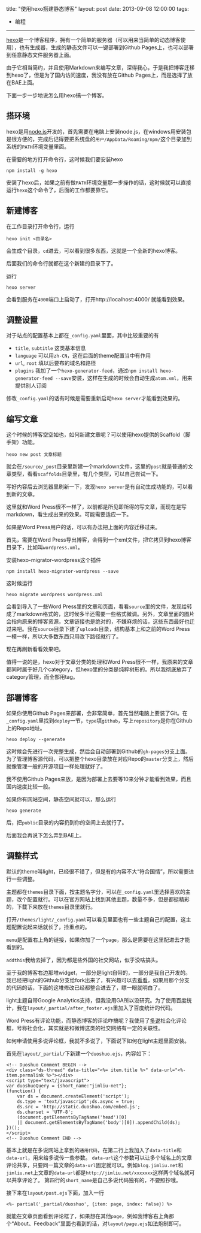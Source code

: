 title: "使用hexo搭建静态博客"
layout: post
date: 2013-09-08 12:00:00
tags: 
- 编程
---

[hexo](http://zespia.tw/hexo/)是一个博客程序，拥有一个简单的服务器（可以用来当简单的动态博客使用），也有生成器，生成的静态文件可以一键部署到Github Pages上，也可以部署到任意静态文件服务器上面。

由于它相当简约，并且使用Markdown来编写文章，深得我心，于是我把博客迁移到hexo了，但是为了国内访问速度，我没有放在Github Pages上，而是选择了放在BAE上面。

下面一步一步地说怎么用hexo搞一个博客。
<!-- more -->

## 搭环境

hexo是用[node.js](http://nodejs.org/)开发的，首先需要在电脑上安装node.js，在windows用安装包是很方便的，完成后记得要把系统盘的`用户/AppData/Roaming/npm/`这个目录加到系统的`PATH`环境变量里面。

在需要的地方打开命令行，这时候我们要安装hexo
```
npm install -g hexo
```
安装了hexo后，如果之前有做`PATH`环境变量那一步操作的话，这时候就可以直接运行`hexo`这个命令了，后面的工作都要靠它。

## 新建博客

在工作目录打开命令行，运行
```
hexo init <目录名>
```
会生成个目录，`cd`进去，可以看到很多东西，这就是一个全新的hexo博客。

后面我们的命令行就都在这个新建的目录下了。

运行
```
hexo server
```
会看到服务在`4000`端口上启动了，打开http://localhost:4000/ 就能看到效果。

## 调整设置

对于站点的配置基本上都在`_config.yaml`里面，其中比较重要的有

* `title`, `subtitle` 这类基本信息
* `language` 可以用`zh-CN`，这在后面的theme配置当中有作用
* `url`, `root` 填以后要布的域名和路径
* `plugins` 我加了一个`hexo-generator-feed`，通过`npm install hexo-generator-feed --save`安装，这样在生成的时候会自动生成`atom.xml`，用来提供别人订阅

修改`_config.yaml`的话有时候是需要重新启动`hexo server`才能看到效果的。

## 编写文章

这个时候的博客空空如也，如何新建文章呢？可以使用hexo提供的Scaffold（脚手架）功能。
```
hexo new post 文章标题
```
就会在`/source/_post`目录里新建一个markdown文件，这里的`post`就是普通的文章类型，看看`scaffolds`目录里，有几个类型，可以自己尝试一下。

写好内容后去浏览器里刷新一下，发现`hexo server`是有自动生成功能的，可以看到新的文章。

这里就和Word Press很不一样了，以前都是所见即所得的写文章，而现在是写markdown，看生成出来的效果。可能需要适应一下。

如果是Word Press用户的话，可以有办法把上面的内容迁移过来。

首先，需要在Word Press导出博客，会得到一个xml文件，把它拷贝到hexo博客目录下，比如叫`wordpress.xml`。

安装hexo-migrator-wordpress这个插件
```
npm install hexo-migrator-wordpress --save
```
这时候运行
```
hexo migrate wordpress wordpress.xml
```
会看到导入了一些Word Press里的文章和页面，看看`source`里的文件，发现给转成了markdown格式的，这时候多半还需要一些格式微调。另外，文章里面的图片会指向原来的博客资源，文章链接也是绝对的，不嫌麻烦的话，这些东西最好也迁过来吧。我在`source`目录下建了`uploads`目录，结构基本上和之前的Word Press一模一样，所以大多数东西只用改下路径就行了。

现在再刷新看看效果吧。

值得一说的是，hexo对于文章分类的处理和Word Press很不一样，我原来的文章都同时属于好几个category，但hexo里的分类是纯粹树形的。所以我彻底放弃了category管理，而全部用tag。

## 部署博客

如果你使用Github Pages来部署，会非常简单，首先当然电脑上要装了Git。在`_config.yaml`里找到`deploy`一节，`type`填`github`，写上`repository`是你在Github上的Repo地址。
```
hexo deploy --generate
```
这时候会先进行一次完整生成，然后会自动部署到Github的`gh-pages`分支上面。为了管理博客源代码，可以把整个hexo目录放在对应Repo的`master`分支上，然后就像管理一般的开源项目一样处理就好了。

我不使用Github Pages来放，是因为部署上去要等10来分钟才能看到效果，而且国内速度比较一般。

如果你有网站空间，静态空间就可以，那么运行
```
hexo generate
```
后，把`public`目录的内容扔到你的空间上去就行了。

后面我会再说下怎么弄到BAE上。

## 调整样式

默认的theme叫light，已经很不错了，但是有的内容不大“符合国情”，所以需要进行一些调整。

主题都在`themes`目录下面，按主题名字分，可以在`_config.yaml`里选择喜欢的主题，改个配置就行。可以在官方网站上找到其他主题，数量不多，但是都挺精彩的，下载下来放在`themes`目录里就行。

打开`/themes/light/_config.yaml`可以看见里面也有一些主题自己的配置，这主题配置说起来话就长了，捡重点的。

`menu`是配置右上角的链接，如果你加了一个`page`，那么是需要在这里配进去才能看到的。

`addthis`我给去掉了，因为都是些外国的社交网站，似乎没啥搞头。

至于我的博客右边那堆widget，一部分是light自带的，一部分是我自己开发的。我已经把light的Github分支给fork出来了，有兴趣可以去[看看](https://github.com/LiuJi-Jim/hexo-theme-light)，如果用那个分支的代码的话，下面的这堆修改已经都整合进去了，瞟一眼就明白了。

light主题自带Google Analytics支持，但我没用GA所以没研究。为了使用百度统计，我在`layout/_partial/after_footer.ejs`里加入了百度统计的代码。

Word Press有评论功能，而静态博客的评论咋搞呢？我使用了[多说](http://duoshuo.com/)社会化评论框，号称社会化，其实就是和微博这类的社交网络有一定的关联性。

如何申请使用多说评论框，我就不多说了，下面说下如何在light主题里面安装。

首先在`layout/_partial/`下新建一个`duoshuo.ejs`，内容如下：
```
<!-- Duoshuo Comment BEGIN -->
<div class="ds-thread" data-title="<%= item.title %>" data-url="<%- item.permalink %>"></div>
<script type="text/javascript">
var duoshuoQuery = {short_name:"jimliu-net"};
(function() {
    var ds = document.createElement('script');
    ds.type = 'text/javascript';ds.async = true;
    ds.src = 'http://static.duoshuo.com/embed.js';
    ds.charset = 'UTF-8';
    (document.getElementsByTagName('head')[0] 
    || document.getElementsByTagName('body')[0]).appendChild(ds);
})();
</script>
<!-- Duoshuo Comment END -->
```
基本上就是在多说网站上拿到的`通用代码`，在第二行上我加入了`data-title`和`data-url`，用来给多说传一些参数。
`data-url`这个参数可以让多个域名上的文章评论共享，只要同一篇文章的`data-url`固定就可以。例如`blog.jimliu.net`和`jimliu.net`上文章的`data-url`都是`http://jimliu.net/xxxxxxx`这样两个域名就可以共享评论了。
第四行的`short_name`是自己多说代码独有的，不要照抄哦。

接下来在`layout/post.ejs`下面，加入一行
```
<%- partial('_partial/duoshuo', {item: page, index: false}) %>
```
就能在文章页面看到评论框了，如果想在其他`page`，例如我博客右上角那个“About、Feedback”里面也看到的话，对`layout/page.ejs`如法炮制即可。